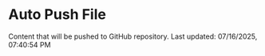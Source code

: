 # Auto Push File

Content that will be pushed to GitHub repository.
Last updated: 07/16/2025, 07:40:54 PM
